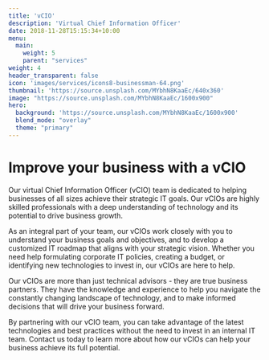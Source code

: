 ```yaml
---
title: 'vCIO'
description: 'Virtual Chief Information Officer'
date: 2018-11-28T15:15:34+10:00
menu:
  main:
    weight: 5
    parent: "services"
weight: 4
header_transparent: false
icon: 'images/services/icons8-businessman-64.png'
thumbnail: 'https://source.unsplash.com/MYbhN8KaaEc/640x360'
image: "https://source.unsplash.com/MYbhN8KaaEc/1600x900"
hero:
  background: 'https://source.unsplash.com/MYbhN8KaaEc/1600x900'
  blend_mode: "overlay"
  theme: "primary"
---
```


# Improve your business with a vCIO

Our virtual Chief Information Officer (vCIO) team is dedicated to helping businesses of all sizes achieve their strategic IT goals. Our vCIOs are highly skilled professionals with a deep understanding of technology and its potential to drive business growth.

As an integral part of your team, our vCIOs work closely with you to understand your business goals and objectives, and to develop a customized IT roadmap that aligns with your strategic vision. Whether you need help formulating corporate IT policies, creating a budget, or identifying new technologies to invest in, our vCIOs are here to help.

Our vCIOs are more than just technical advisors - they are true business partners. They have the knowledge and experience to help you navigate the constantly changing landscape of technology, and to make informed decisions that will drive your business forward.

By partnering with our vCIO team, you can take advantage of the latest technologies and best practices without the need to invest in an internal IT team. Contact us today to learn more about how our vCIOs can help your business achieve its full potential.
